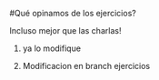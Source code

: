 #Qué opinamos de los ejercicios?

Incluso mejor que las charlas!

1) ya lo modifique

3) Modificacion en branch ejercicios
